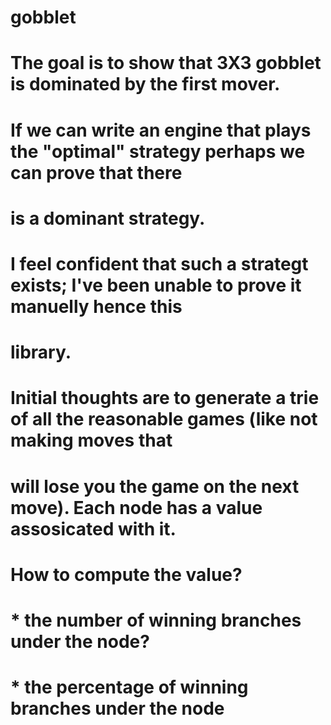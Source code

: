 # gobblet
#
# The goal is to show that 3X3 gobblet is dominated by the first mover.
#
# If we can write an engine that plays the "optimal" strategy perhaps we can prove that there
# is a dominant strategy.
#
# I feel confident that such a strategt exists; I've been unable to prove it manuelly hence this
# library.
#
# Initial thoughts are to generate a trie of all the reasonable games (like not making moves that
# will lose you the game on the next move). Each node has a value assosicated with it.
#
# How to compute the value?
#  * the number of winning branches under the node?
#  * the percentage of winning branches under the node 
